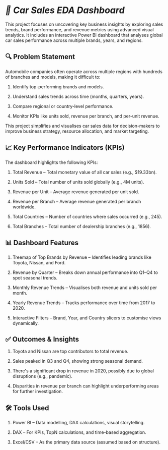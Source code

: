 # *🚗 Car Sales EDA Dashboard*

This project focuses on uncovering key business insights by exploring sales trends, brand performance, and revenue metrics using advanced visual analytics. It includes an interactive Power BI dashboard that analyses global car sales performance across multiple brands, years, and regions.
## 🔍 Problem Statement

Automobile companies often operate across multiple regions with hundreds of branches and models, making it difficult to:

1. Identify top-performing brands and models.

2. Understand sales trends across time (months, quarters, years).

3. Compare regional or country-level performance.

4. Monitor KPIs like units sold, revenue per branch, and per-unit revenue.

This project simplifies and visualises car sales data for decision-makers to improve business strategy, resource allocation, and market targeting.

## 📈 Key Performance Indicators (KPIs)

The dashboard highlights the following KPIs:

1. Total Revenue – Total monetary value of all car sales (e.g., $19.33bn).

2. Units Sold – Total number of units sold globally (e.g., 4M units).

3. Revenue per Unit – Average revenue generated per unit sold.

4. Revenue per Branch – Average revenue generated per branch worldwide.

5. Total Countries – Number of countries where sales occurred (e.g., 245).

6. Total Branches – Total number of dealership branches (e.g., 1856).

## 📊 Dashboard Features

1. Treemap of Top Brands by Revenue – Identifies leading brands like Toyota, Nissan, and Ford.

2. Revenue by Quarter – Breaks down annual performance into Q1–Q4 to spot seasonal trends.

3. Monthly Revenue Trends – Visualises both revenue and units sold per month.

4. Yearly Revenue Trends – Tracks performance over time from 2017 to 2020.

5. Interactive Filters – Brand, Year, and Country slicers to customise views dynamically.

## ✅ Outcomes & Insights

1. Toyota and Nissan are top contributors to total revenue.

2. Sales peaked in Q3 and Q4, showing strong seasonal demand.

3. There's a significant drop in revenue in 2020, possibly due to global disruptions (e.g., pandemic).

4. Disparities in revenue per branch can highlight underperforming areas for further investigation.

## 🛠️ Tools Used

1. Power BI – Data modelling, DAX calculations, visual storytelling.

2. DAX – For KPIs, TopN calculations, and time-based aggregation.

3. Excel/CSV – As the primary data source (assumed based on structure).

